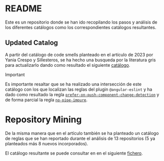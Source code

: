 # README
Este es un repositorio donde se han ido recopilando los pasos y análisis de los diferentes catálogos como los correspondientes catálogos resultantes.
## Updated Catalog
A partir del catálogo de code smells planteado en el artículo de 2023 por Yania Crespo y Sillesteros, se ha hecho una busqueda por la literatura gris para actualizarlo dando como resultado el siguiente [catálogo](./Updated/catalog/README.md).

>[!Important]
> Es importante resaltar que se ha realizado una intersección de este catálogo con los que localizan las reglas del plugin `@angular-eslint` y ha dado como resultado la regla [`prefer-on-push-component-change-detection`](https://github.com/angular-eslint/angular-eslint/blob/main/packages/eslint-plugin/docs/rules/prefer-on-push-component-change-detection.md) y de forma parcial la regla [`no-pipe-impure`](https://github.com/angular-eslint/angular-eslint/blob/main/packages/eslint-plugin/docs/rules/no-pipe-impure.md).

# Repository Mining
De la misma manera que en el artículo también se ha planteado un catálogo de reglas que se han reportado durante el análisis de 13 repositorios (5 ya planteados más 8 nuevos incorporados). 

El catálogo resultante se puede consultar en en el siguiente [fichero](RepositoryMining/catalog/README.md).